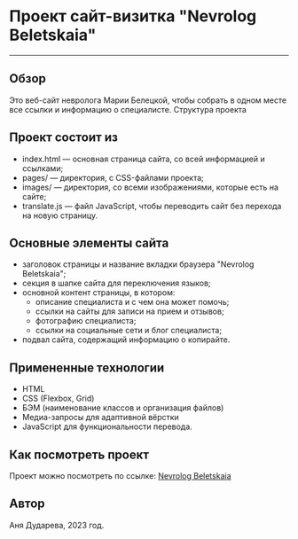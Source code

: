 # Проект сайт-визитка "Nevrolog Beletskaia"

---

## Обзор

Это веб-сайт невролога Марии Белецкой, чтобы собрать в одном месте все ссылки и информацию о специалисте.
Структура проекта

## Проект состоит из

- index.html — основная страница сайта, со всей информацией и ссылками;
- pages/ — директория, с CSS-файлами проекта;
- images/ — директория, со всеми изображениями, которые есть на сайте;
- translate.js — файл JavaScript, чтобы переводить сайт без перехода на новую страницу.

## Основные элементы сайта

- заголовок страницы и название вкладки браузера "Nevrolog Beletskaia";
- секция в шапке сайта для переключения языков;
- основной контент страницы, в котором:
  - описание специалиста и с чем она может помочь;
  - ссылки на сайты для записи на прием и отзывов;
  - фотографию специалиста;
  - ссылки на социальные сети и блог специалиста;
- подвал сайта, содержащий информацию о копирайте.

## Примененные технологии

- HTML
- CSS (Flexbox, Grid)
- БЭМ (наименование классов и организация файлов)
- Медиа-запросы для адаптивной вёрстки
- JavaScript для функциональности перевода.

## Как посмотреть проект

Проект можно посмотреть по ссылке:
[Nevrolog Beletskaia](https://5388835.github.io/beletskaia/)

## Автор

Аня Дударева, 2023 год.
